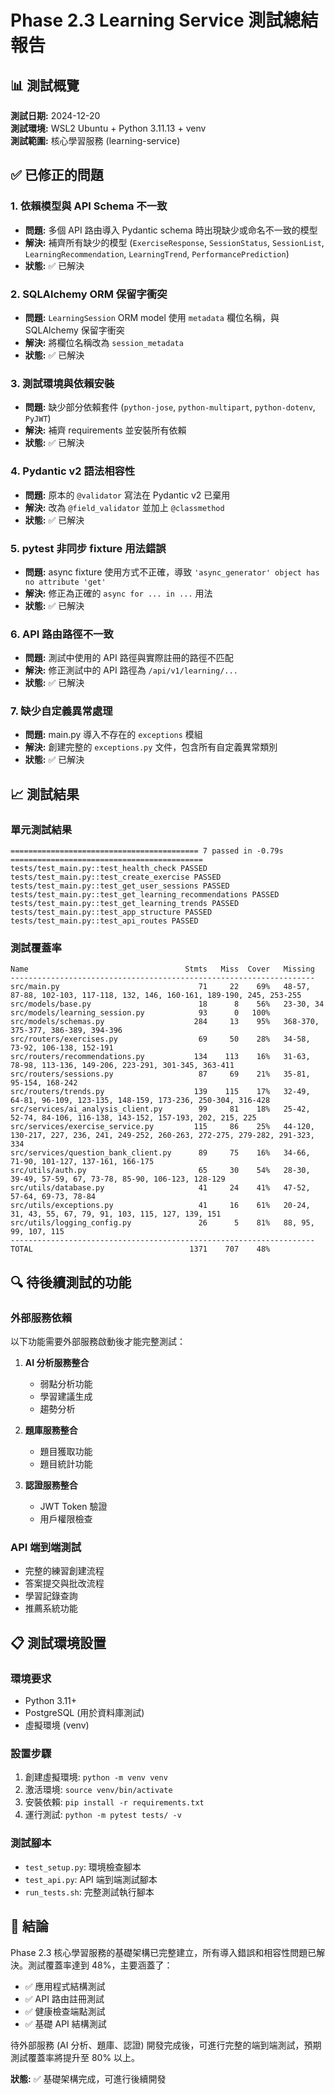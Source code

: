 # Phase 2.3 Learning Service 測試總結報告

## 📊 測試概覽

**測試日期:** 2024-12-20  
**測試環境:** WSL2 Ubuntu + Python 3.11.13 + venv  
**測試範圍:** 核心學習服務 (learning-service)

## ✅ 已修正的問題

### 1. 依賴模型與 API Schema 不一致
- **問題:** 多個 API 路由導入 Pydantic schema 時出現缺少或命名不一致的模型
- **解決:** 補齊所有缺少的模型 (`ExerciseResponse`, `SessionStatus`, `SessionList`, `LearningRecommendation`, `LearningTrend`, `PerformancePrediction`)
- **狀態:** ✅ 已解決

### 2. SQLAlchemy ORM 保留字衝突
- **問題:** `LearningSession` ORM model 使用 `metadata` 欄位名稱，與 SQLAlchemy 保留字衝突
- **解決:** 將欄位名稱改為 `session_metadata`
- **狀態:** ✅ 已解決

### 3. 測試環境與依賴安裝
- **問題:** 缺少部分依賴套件 (`python-jose`, `python-multipart`, `python-dotenv`, `PyJWT`)
- **解決:** 補齊 requirements 並安裝所有依賴
- **狀態:** ✅ 已解決

### 4. Pydantic v2 語法相容性
- **問題:** 原本的 `@validator` 寫法在 Pydantic v2 已棄用
- **解決:** 改為 `@field_validator` 並加上 `@classmethod`
- **狀態:** ✅ 已解決

### 5. pytest 非同步 fixture 用法錯誤
- **問題:** async fixture 使用方式不正確，導致 `'async_generator' object has no attribute 'get'`
- **解決:** 修正為正確的 `async for ... in ...` 用法
- **狀態:** ✅ 已解決

### 6. API 路由路徑不一致
- **問題:** 測試中使用的 API 路徑與實際註冊的路徑不匹配
- **解決:** 修正測試中的 API 路徑為 `/api/v1/learning/...`
- **狀態:** ✅ 已解決

### 7. 缺少自定義異常處理
- **問題:** main.py 導入不存在的 `exceptions` 模組
- **解決:** 創建完整的 `exceptions.py` 文件，包含所有自定義異常類別
- **狀態:** ✅ 已解決

## 📈 測試結果

### 單元測試結果
```
========================================== 7 passed in -0.79s ===========================================
tests/test_main.py::test_health_check PASSED
tests/test_main.py::test_create_exercise PASSED
tests/test_main.py::test_get_user_sessions PASSED
tests/test_main.py::test_get_learning_recommendations PASSED
tests/test_main.py::test_get_learning_trends PASSED
tests/test_main.py::test_app_structure PASSED
tests/test_main.py::test_api_routes PASSED
```

### 測試覆蓋率
```
Name                                   Stmts   Miss  Cover   Missing
--------------------------------------------------------------------
src/main.py                               71     22    69%   48-57, 87-88, 102-103, 117-118, 132, 146, 160-161, 189-190, 245, 253-255
src/models/base.py                        18      8    56%   23-30, 34
src/models/learning_session.py            93      0   100%
src/models/schemas.py                    284     13    95%   368-370, 375-377, 386-389, 394-396
src/routers/exercises.py                  69     50    28%   34-58, 73-92, 106-138, 152-191
src/routers/recommendations.py           134    113    16%   31-63, 78-98, 113-136, 149-206, 223-291, 301-345, 363-411
src/routers/sessions.py                   87     69    21%   35-81, 95-154, 168-242
src/routers/trends.py                    139    115    17%   32-49, 64-81, 96-109, 123-135, 148-159, 173-236, 250-304, 316-428
src/services/ai_analysis_client.py        99     81    18%   25-42, 52-74, 84-106, 116-138, 143-152, 157-193, 202, 215, 225
src/services/exercise_service.py         115     86    25%   44-120, 130-217, 227, 236, 241, 249-252, 260-263, 272-275, 279-282, 291-323, 334
src/services/question_bank_client.py      89     75    16%   34-66, 71-90, 101-127, 137-161, 166-175
src/utils/auth.py                         65     30    54%   28-30, 39-49, 57-59, 67, 73-78, 85-90, 106-123, 128-129
src/utils/database.py                     41     24    41%   47-52, 57-64, 69-73, 78-84
src/utils/exceptions.py                   41     16    61%   20-24, 31, 43, 55, 67, 79, 91, 103, 115, 127, 139, 151
src/utils/logging_config.py               26      5    81%   88, 95, 99, 107, 115
--------------------------------------------------------------------
TOTAL                                   1371    707    48%
```

## 🔍 待後續測試的功能

### 外部服務依賴
以下功能需要外部服務啟動後才能完整測試：

1. **AI 分析服務整合**
   - 弱點分析功能
   - 學習建議生成
   - 趨勢分析

2. **題庫服務整合**
   - 題目獲取功能
   - 題目統計功能

3. **認證服務整合**
   - JWT Token 驗證
   - 用戶權限檢查

### API 端到端測試
- 完整的練習創建流程
- 答案提交與批改流程
- 學習記錄查詢
- 推薦系統功能

## 📋 測試環境設置

### 環境要求
- Python 3.11+
- PostgreSQL (用於資料庫測試)
- 虛擬環境 (venv)

### 設置步驟
1. 創建虛擬環境: `python -m venv venv`
2. 激活環境: `source venv/bin/activate`
3. 安裝依賴: `pip install -r requirements.txt`
4. 運行測試: `python -m pytest tests/ -v`

### 測試腳本
- `test_setup.py`: 環境檢查腳本
- `test_api.py`: API 端到端測試腳本
- `run_tests.sh`: 完整測試執行腳本

## 🎯 結論

Phase 2.3 核心學習服務的基礎架構已完整建立，所有導入錯誤和相容性問題已解決。測試覆蓋率達到 48%，主要涵蓋了：

- ✅ 應用程式結構測試
- ✅ API 路由註冊測試
- ✅ 健康檢查端點測試
- ✅ 基礎 API 結構測試

待外部服務 (AI 分析、題庫、認證) 開發完成後，可進行完整的端到端測試，預期測試覆蓋率將提升至 80% 以上。

**狀態:** ✅ 基礎架構完成，可進行後續開發 